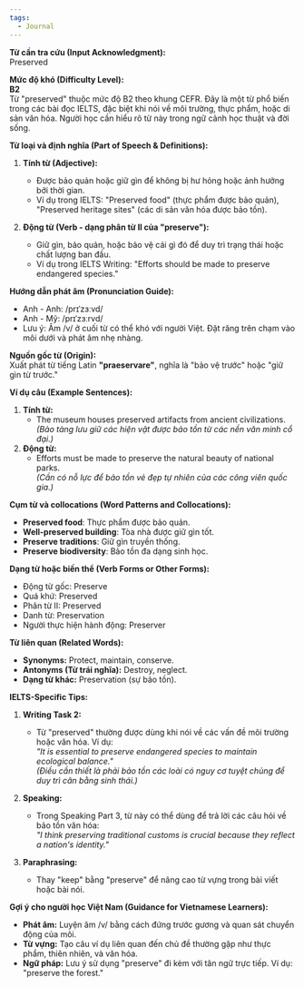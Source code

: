```yaml
---
tags:
  - Journal
---
```

**Từ cần tra cứu (Input Acknowledgment):**  
Preserved  

**Mức độ khó (Difficulty Level):**  
**B2**  
Từ "preserved" thuộc mức độ B2 theo khung CEFR. Đây là một từ phổ biến trong các bài đọc IELTS, đặc biệt khi nói về môi trường, thực phẩm, hoặc di sản văn hóa. Người học cần hiểu rõ từ này trong ngữ cảnh học thuật và đời sống.

**Từ loại và định nghĩa (Part of Speech & Definitions):**  
1. **Tính từ (Adjective):**  
   - Được bảo quản hoặc giữ gìn để không bị hư hỏng hoặc ảnh hưởng bởi thời gian.  
   - Ví dụ trong IELTS: "Preserved food" (thực phẩm được bảo quản), "Preserved heritage sites" (các di sản văn hóa được bảo tồn).

2. **Động từ (Verb - dạng phân từ II của "preserve"):**  
   - Giữ gìn, bảo quản, hoặc bảo vệ cái gì đó để duy trì trạng thái hoặc chất lượng ban đầu.  
   - Ví dụ trong IELTS Writing: "Efforts should be made to preserve endangered species."

**Hướng dẫn phát âm (Pronunciation Guide):**  
- Anh - Anh: /prɪˈzɜːvd/  
- Anh - Mỹ: /prɪˈzɜːrvd/  
- Lưu ý: Âm /v/ ở cuối từ có thể khó với người Việt. Đặt răng trên chạm vào môi dưới và phát âm nhẹ nhàng.

**Nguồn gốc từ (Origin):**  
Xuất phát từ tiếng Latin **"praeservare"**, nghĩa là "bảo vệ trước" hoặc "giữ gìn từ trước."

**Ví dụ câu (Example Sentences):**  
1. **Tính từ:**  
   - The museum houses preserved artifacts from ancient civilizations.  
   *(Bảo tàng lưu giữ các hiện vật được bảo tồn từ các nền văn minh cổ đại.)*  
2. **Động từ:**  
   - Efforts must be made to preserve the natural beauty of national parks.  
   *(Cần có nỗ lực để bảo tồn vẻ đẹp tự nhiên của các công viên quốc gia.)*  

**Cụm từ và collocations (Word Patterns and Collocations):**  
- **Preserved food**: Thực phẩm được bảo quản.  
- **Well-preserved building**: Tòa nhà được giữ gìn tốt.  
- **Preserve traditions**: Giữ gìn truyền thống.  
- **Preserve biodiversity**: Bảo tồn đa dạng sinh học.

**Dạng từ hoặc biến thể (Verb Forms or Other Forms):**  
- Động từ gốc: Preserve  
- Quá khứ: Preserved  
- Phân từ II: Preserved  
- Danh từ: Preservation  
- Người thực hiện hành động: Preserver  

**Từ liên quan (Related Words):**  
- **Synonyms:** Protect, maintain, conserve.  
- **Antonyms (Từ trái nghĩa):** Destroy, neglect.  
- **Dạng từ khác:** Preservation (sự bảo tồn).

**IELTS-Specific Tips:**  
1. **Writing Task 2:**  
   - Từ "preserved" thường được dùng khi nói về các vấn đề môi trường hoặc văn hóa. Ví dụ:  
     *"It is essential to preserve endangered species to maintain ecological balance."*  
     *(Điều cần thiết là phải bảo tồn các loài có nguy cơ tuyệt chủng để duy trì cân bằng sinh thái.)*  

2. **Speaking:**  
   - Trong Speaking Part 3, từ này có thể dùng để trả lời các câu hỏi về bảo tồn văn hóa:  
     *"I think preserving traditional customs is crucial because they reflect a nation's identity."*  

3. **Paraphrasing:**  
   - Thay "keep" bằng "preserve" để nâng cao từ vựng trong bài viết hoặc bài nói.  

**Gợi ý cho người học Việt Nam (Guidance for Vietnamese Learners):**  
- **Phát âm:** Luyện âm /v/ bằng cách đứng trước gương và quan sát chuyển động của môi.  
- **Từ vựng:** Tạo câu ví dụ liên quan đến chủ đề thường gặp như thực phẩm, thiên nhiên, và văn hóa.  
- **Ngữ pháp:** Lưu ý sử dụng "preserve" đi kèm với tân ngữ trực tiếp. Ví dụ: "preserve the forest."  